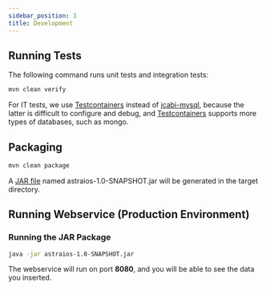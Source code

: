 ```yaml
---
sidebar_position: 3
title: Development
---
```


Running Tests
-------

The following command runs unit tests and integration tests:

```bash
mvn clean verify
```

For IT tests, we use [Testcontainers] instead of [jcabi-mysql], because the latter is difficult to configure and debug, and [Testcontainers] supports more types of databases, such as mongo.

Packaging
----

```bash
mvn clean package
```

A [JAR file](https://en.m.wikipedia.org/wiki/JAR_(file_format)) named astraios-1.0-SNAPSHOT.jar will be generated in the target directory.

Running Webservice (Production Environment)
-------------------------------------------

### Running the JAR Package

```bash
java -jar astraios-1.0-SNAPSHOT.jar
```

The webservice will run on port **8080**, and you will be able to see the data you inserted.

[Docker Compose]: https://docs.docker.com/compose/

[jcabi-mysql]: https://mysql.jcabi.com/

[Testcontainers]: https://qubitpi.github.io/testcontainers-java/
